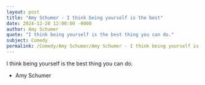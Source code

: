 ```yaml
---
layout: post
title: "Amy Schumer - I think being yourself is the best"
date: 2024-12-28 12:00:00 -0000
author: Amy Schumer
quote: "I think being yourself is the best thing you can do."
subject: Comedy
permalink: /Comedy/Amy Schumer/Amy Schumer - I think being yourself is the best
---
```


I think being yourself is the best thing you can do.

- Amy Schumer
